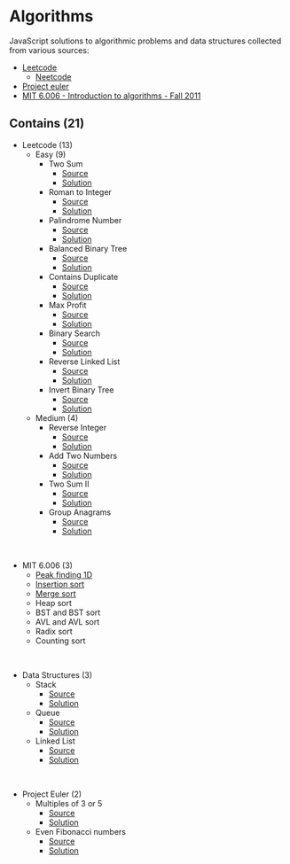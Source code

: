 # Algorithms

JavaScript solutions to algorithmic problems and data structures collected from various sources:
- [Leetcode](https://leetcode.com)
  - [Neetcode](https://neetcode.io)
- [Project euler](https://projecteuler.net/)
- [MIT 6.006 - Introduction to algorithms - Fall 2011](https://ocw.mit.edu/courses/electrical-engineering-and-computer-science/6-006-introduction-to-algorithms-fall-2011/index.htm)



## Contains (21)

- Leetcode (13)
  - Easy (9)
    - Two Sum
      - [Source](https://leetcode.com/problems/two-sum/)
      - [Solution](./leetcode/twoSum.js)
    - Roman to Integer
      - [Source](https://leetcode.com/problems/roman-to-integer/)
      - [Solution](./leetcode/romanToInt.js)
    - Palindrome Number
      - [Source](https://leetcode.com/problems/palindrome-number/)
      - [Solution](./leetcode/isPalindrome.js)
    - Balanced Binary Tree
      - [Source](https://leetcode.com/problems/balanced-binary-tree/)
      - [Solution](./leetcode/isBalanced.js)
    - Contains Duplicate
      - [Source](https://leetcode.com/problems/contains-duplicate/)
      - [Solution](./leetcode/containsDuplicate.js)
    - Max Profit
      - [Source](https://leetcode.com/problems/best-time-to-buy-and-sell-stock/)
      - [Solution](./leetcode/maxProfit.js)
    - Binary Search
      - [Source](https://leetcode.com/problems/binary-search/)
      - [Solution](./leetcode/search.js)
    - Reverse Linked List
      - [Source](https://leetcode.com/problems/reverse-linked-list/)
      - [Solution](./leetcode/reverseList.js)
    - Invert Binary Tree
      - [Source](https://leetcode.com/problems/invert-binary-tree/)
      - [Solution](./leetcode/invertTree.js)
  - Medium (4)
    - Reverse Integer
      - [Source](https://leetcode.com/problems/reverse-integer/)
      - [Solution](./leetcode/reverse.js)
    - Add Two Numbers
      - [Source](https://leetcode.com/problems/add-two-numbers/)
      - [Solution](./leetcode/addTwoNumbers.js)
    - Two Sum II
      - [Source](https://leetcode.com/problems/two-sum-ii-input-array-is-sorted/)
      - [Solution](./leetcode/twoSum2.js)
    - Group Anagrams
      - [Source](https://leetcode.com/problems/group-anagrams/)
      - [Solution](./leetcode/groupAnagrams.js)

<br/>

- MIT 6.006 (3)
  - [Peak finding 1D](./6006/peakFinding1D.js)
  - [Insertion sort](./6006/insertionSort.js)
  - [Merge sort](./6006/mergeSort.js)
  - Heap sort
  - BST and BST sort
  - AVL and AVL sort
  - Radix sort
  - Counting sort

<br/>


- Data Structures (3)
  - Stack
    - [Source](https://en.wikipedia.org/wiki/Stack_(abstract_data_type))
    - [Solution](./data-structures/Stack.js)
  - Queue
    - [Source](https://en.wikipedia.org/wiki/Queue_(abstract_data_type))
    - [Solution](./data-structures/Queue.js)
  - Linked List
    - [Source](https://en.wikipedia.org/wiki/Linked_list)
    - [Solution](./data-structures/LinkedList.js)


<br/>

- Project Euler (2)
  - Multiples of 3 or 5
    - [Source](https://projecteuler.net/problem=1)
    - [Solution](./euler/sumOfMultiples.js)
  - Even Fibonacci numbers
    - [Source](https://projecteuler.net/problem=2)
    - [Solution](./euler/fibonacciEvenSum.js)